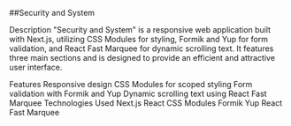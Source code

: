 ##Security and System

Description
"Security and System" is a responsive web application built with Next.js, utilizing CSS Modules for styling, Formik and Yup for form validation, and React Fast Marquee for dynamic scrolling text. It features three main sections and is designed to provide an efficient and attractive user interface.

Features
Responsive design
CSS Modules for scoped styling
Form validation with Formik and Yup
Dynamic scrolling text using React Fast Marquee
Technologies Used
Next.js
React
CSS Modules
Formik
Yup
React Fast Marquee
